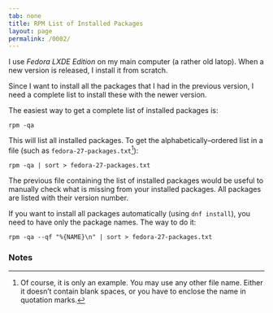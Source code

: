 ```yaml
---
tab: none
title: RPM List of Installed Packages
layout: page
permalink: /0002/
---
```


I use _Fedora LXDE Edition_ on my main computer (a rather old latop). When a new version is released, I install it from scratch.

Since I want to install all the packages that I had in the previous version, I need a complete list to install these with the newer version.

The easiest way to get a complete list of installed packages is:

```
rpm -qa
```

This will list all installed packages. To get the alphabetically–ordered list in a file (such as `fedora-27-packages.txt`[^namesample]):

[^namesample]: Of course, it is only an example. You may use any other file name. Either it doesn’t contain blank spaces, or you have to enclose the name in quotation marks.

```
rpm -qa | sort > fedora-27-packages.txt
```

The previous file containing the list of installed packages would be useful to manually check what is missing from your installed packages. All packages are listed with their version number.

If you want to install all packages automatically (using `dnf install`), you need to have only the package names. The way to do it:

```
rpm -qa --qf "%{NAME}\n" | sort > fedora-27-packages.txt
```

### Notes
